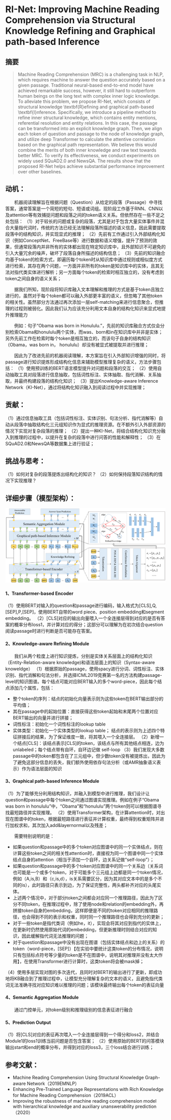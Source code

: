 # RI-Net: Improving Machine Reading Comprehension via Structural Knowledge Refining and Graphical path-based Inference


## 摘要

> Machine Reading Comprehension (MRC) is a challenging task in NLP, which requires machine to answer the question accurately based on a given passage. Traditional neural-based end-to-end model have achieved remarkable success, however, it still hard to outperform human beings on the long text with complex inner logic knowledge. To alleviate this problem, we propose RI-Net, which consists of structural knowledge \textbf{R}efining and graphical path-based \textbf{I}nference. Specifically, we introduce a pipeline method to refine inner structural knowledge, which contains entity mentions, referential resolution and entity relations. In this case, the passage can be transformed into an explicit knowledge graph. Then, we align each token of question and passage to the node of knowledge graph, and utilize deep Transformer to calculate the attentive correlation based on the graphical path representation. We believe this would combine the merits of both inner knowledge and raw text towards better MRC. To verify its effectiveness, we conduct experiments on widely used SQuAD2.0 and NewsQA. The results show that the proposed RI-Net helps achieve substantial performance improvement over other baselines.

## 动机：

&emsp;&emsp;机器阅读理解旨在根据问题（Question）从给定的段落（Passage）中寻找答案，通常答案是一个简短的短句、短语或词组。现阶段工作基于RNN、CNN以及attention等有效捕捉问题和段落之间的token语义关系。但依然存在一些不足之处包括：
（1）对于较长的问题或复杂的段落，尤其是对于包含大量实体事件并混合大量指代词时，传统的方法已经无法理解段落所描述的语义信息，因此需要提取段落中的结构知识，并实现显式的推理；
（2）先前有工作通过引入外部结构化知识（例如ConceptNet、FreeBase等）进行数据和语义增强，提升了预测的效果，但通常段落内并非所有的实体都出现在特定知识库中，且外部知识不可避免的引入大量冗余的噪声，破坏了段落自身所描述的结构信息；
（3）先前的知识融合均基于token的检索方式，即遍历每个token时从知识库中通过规则或相似度方式进行检索，其存在两个问题，一方面并非所有的token是知识库中的实体，且其无法对指代类实体进行解析；另一方面每个token的检索时相互独立的，没有考虑到token之间自身的语义关系；

&emsp;&emsp;据我们所知，现阶段将知识库融入文本理解和推理的方式是基于token且独立进行的，虽然对于每个token都可以融入外部更丰富的语义，但忽略了其他token的相关性。虽然部分方法通过再次添加一层self-matching来进行信息聚合，但推理的过程则被弱化。因此我们认为应该充分利用文本自身的结构化知识来显式地提升推理能力

&emsp;&emsp;例如：句子“Obama was born in Honululu.”，先前的知识库融合方式仅会分别检索Obama和honululu两个实体，而was、born和in在知识库中并非是实体；另外先前工作在检索时每个token是相互独立的，而该句子自身的结构知识（Obama，was born in， honululu）却没有被显式被提取并进行推理；


&emsp;&emsp;因此为了改进先前的机器阅读理解，本方案旨在引入外部知识增强的同时，将passage进行知识提炼形成结构化信息来辅助模型推理复杂的语义，方法步骤包括：
（1）使用预训练的BERT语言模型提升对问题和段落的交互；
（2）使用自动抽取工具对段落进行信息抽取，包括词性标注、实体抽取、指代消解、关系抽取，并最终构建段落的结构化知识；
（3）提出Knowledge-aware Inference Network（KI-Net），通过将结构化知识融入到阅读过程中并实现推理；


## 贡献：
（1）通过信息抽取工具（包括词性标注、实体识别、句法分析、指代消解等）自动从段落中抽取结构化三元组知识作为显式的推理资源。在不额外引入外部资源的情况下实现对复杂段落的推理；
（2）提出一种KI-Net，将结合结构化知识充分融入到推理的过程中，以提升在复杂的段落中进行问答的性能和解释性；
（3）在SQuAD2.0和NewsQA等数据集上进行验证；

## 挑战与思考：
（1）如何对复杂的段落提炼出结构化的知识？
（2）如何保持段落知识结构的情况下实现推理？


## 详细步骤（模型架构）：

![model](model.png)

#### 1、Transformer-based Encoder
（1）使用BERT对输入的question和passage进行编码，输入格式为[CLS],Q,[SEP],P,[SEP]，使用BERT自带的word piece、position embedding和segment embedding。
（2）[CLS]对应的输出向量喂入一个全连接层得到对应的是否有答案的概率分布loss1，并计算对应的得分；这部分可以理解为在初次结合question阅读passage时进行判断是否可能存在答案。

#### 2、Knowledge-aware Refining Module
&emsp;&emsp;我们从两个粒度上进行知识提炼，分别是实体关系层面上的结构化知识（Entity-Relation-aware knowledge)和语法层面上的知识（Syntax-aware knoweldge）
（1）根据原始的passage，使用spacy进行分词、词性标注、实体识别、指代消解和句法分析，并选择ICML2019竞赛第一名的方法构建passage-level的知识图谱。每个结点可能对应BERT输入的多个word-piece，因此每个结点添加几个属性，包括：
- 整个token的序列：结点的初始化向量表示则为这些token在BERT输出部分的平均值；
- 其在passage中的起始位置：直接获得这些token起始和末尾两个位置对应BERT输出的向量并进行拼接；
- 词性标注：初始化一个词性标注的lookup table
- 实体类型：初始化一个实体类型的lookup table；
结点的表示则为上述四个特征拼接后的结果，为了保证维度一致，将其喂入一个全连接层。
（2）新增一个结点[CLS]：该结点表示[CLS]的token，该结点与所有其他结点相连，边为unlabeled；每个结点带有自环，自环边记做 self-loop
（3）我们发现大多数passage中的token都包含在了三元组中，但少数token没有被提炼出，因此为了避免这部分信息的丢失，我们额外使用依存句法分析（或AMR抽象语义表示）作为语法层面的知识

#### 3、Graphical path-based Inference Module
（1）为了能够充分利用结构知识，并融入到模型中进行推理，我们设计让question和passage中每个token之间通过图谱实现推理。例如在例子“Obama was born in honululu”中，“Obama”和“honululu”两个token则可以根据图谱寻找最短路径并实现推理。
（2）使用Transformer架构，在计算attention时，对出现在图谱中的token，根据最短路径进行表征并计算权重，最终得到权重矩阵并进行加权求和，其次加入add&layernormal以及残差；

&emsp;&emsp;需要特别说明的是：
- 如果question和passage中的多个token对应图谱中的同一个实体结点，则在计算这些token之间的相关性attention时，直接视为同一个图谱中同一个实体结点自身的attention（相当于添加一个自环，边关系记做“self-loop”）；
- 如果question和passage中的多个token对应图谱中的同一个关系边（关系词也可能是一个或多个token，对于可能多个三元组上边都是同一个token情况，例如（A,is,B）和（c,is,d），is关系需要区分，因为其对应文本中的是多个不同的is），此时路径只表示到边，为了保证完整性，两头都补齐对应的头尾实体。
- 上述两个情况中，对于部分token之间都会对应同一个推理路径，因此为了区分不同token，在推理过程中，除了使用node和relation的embedding外，再拼接token自身的embedding，这样即便是不同的token对应相同的推理路径，也会得到不同的表示和权重，同时同一个推理路径也会得到充分的更新；
- 对于一些token是指代类词（例如he，it），实现会将其对应到指代的实体上，在更新时仍然使用原始代词的embedding，但更新推理时则结合对应的知识，因此缓解指代词无法推理的问题；
- 对于question和passage中没有出现在图谱（包括实体结点和边上的关系）的token（word-piece，[SEP]）【在实验中要统计这类token的分布情况，说明只有包括标点符号等少量的token是不在图谱中，说明其对推理并没有太大作用】，在使用Transformer进行计算时，这类token将会被mask掉；

（4）使用多层实现对图的多次迭代，且同时对BERT的输出进行了更新，即成功地将KB融合到了推理过程中，让模型充分理解复杂的文本的语义，且避免指代类词无法准确寻找对应知识难以推理的问题；该模块最终输出每个token的表征向量

#### 4、Semantic Aggregation Module

&emsp;&emsp;通过门控单元，对token级别和推理级别的信息表征进行融合

#### 5、Prediction Output
（1）将[CLS]对应的表征再次喂入一个全连接层得到一个得分和loss2，并结合Module1的loss1训练当前问题是否包含答案；
（2）使用原始的BERT的问答模块输出start和end的概率分布，并得到对应的loss3，三个loss结合进行训练；



## 参考文献：
- Machine Reading Comprehension Using Structural Knowledge Graph-aware Network（2019EMNLP）
- Enhancing Pre-Trained Language Representations with Rich Knowledge for Machine Reading Comprehension（2019ACL）
- Improving the robustness of machine reading comprehension model with hierarchical knowledge and auxiliary unanswerability prediction（2020）

